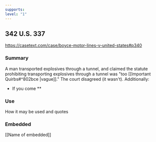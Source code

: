 ```yaml
---
supports: 
level: "1"
---
```

## 342 U.S. 337

https://casetext.com/case/boyce-motor-lines-v-united-states#p340

### Summary

A man transported explosives through a tunnel, and claimed the statute prohibiting transporting explosives through a tunnel was "too [[Important Quirbs#^802bce |vague]]."
The court disagreed (it wasn't).
Additionally:
* If you come **

### Use

How it may be used and quotes

### Embedded

[[Name of embedded]]